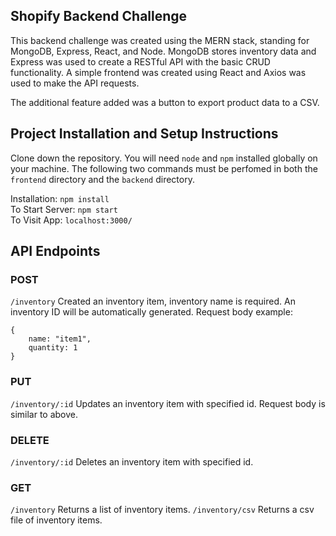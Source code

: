 ## Shopify Backend Challenge
This backend challenge was created using the MERN stack, standing for MongoDB, Express, React, and Node. MongoDB stores inventory data and Express was used to create a RESTful API with the basic CRUD functionality. A simple frontend was created using React and Axios was used to make the API requests. 

The additional feature added was a button to export product data to a CSV.

## Project Installation and Setup Instructions
Clone down the repository. You will need `node` and `npm` installed globally on your machine.
The following two commands must be perfomed in both the `frontend` directory and the `backend` directory.

Installation:
`npm install`  
To Start Server:
`npm start`  
To Visit App:
`localhost:3000/`  

## API Endpoints
### POST
`/inventory`
Created an inventory item, inventory name is required. An inventory ID will be automatically generated.
Request body example:
```
{
    name: "item1",
    quantity: 1
}
```

### PUT
`/inventory/:id`
Updates an inventory item with specified id. Request body is similar to above.

### DELETE
`/inventory/:id`
Deletes an inventory item with specified id.

### GET
`/inventory`
Returns a list of inventory items.
`/inventory/csv`
Returns a csv file of inventory items.

